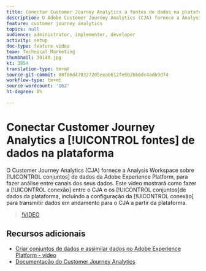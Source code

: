 ```yaml
---
title: Conectar Customer Journey Analytics a fontes de dados na plataforma
description: O Adobe Customer Journey Analytics (CJA) fornece a Analysis Workspace sobre os conjuntos de dados da Adobe Experience Platform, para fazer a análise entre canais dos seus dados. Este vídeo mostrará como fazer a conexão entre o CJA e os conjuntos de dados da Plataforma, incluindo a configuração da conexão para transmitir dados em andamento para o CJA a partir da Plataforma.
feature: customer journey analytics
topics: null
audience: administrator, implementer, developer
activity: setup
doc-type: feature video
team: Technical Marketing
thumbnail: 30140.jpg
kt: 3954
translation-type: tm+mt
source-git-commit: 08f06d4703272d5eeab612fe6b2bb6dc4adb9d74
workflow-type: tm+mt
source-wordcount: '162'
ht-degree: 8%

---
```



# Conectar Customer Journey Analytics a [!UICONTROL fontes] de dados na plataforma

O Customer Journey Analytics (CJA) fornece a Analysis Workspace sobre [!UICONTROL conjuntos] de dados da Adobe Experience Platform, para fazer análise entre canais dos seus dados. Este vídeo mostrará como fazer a [!UICONTROL conexão] entre o CJA e os [!UICONTROL conjuntos]de dados da plataforma, incluindo a configuração da [!UICONTROL conexão] para transmitir dados em andamento para o CJA a partir da plataforma.

>[!VIDEO](https://video.tv.adobe.com/v/30140/?quality=12&enable10seconds=on&speedcontrol=on)

## Recursos adicionais

* [Criar conjuntos de dados e assimilar dados no Adobe Experience Platform - vídeo](https://docs.adobe.com/content/help/en/platform-learn/tutorials/data-ingestion/create-datasets-and-ingest-data.html)
* [Documentação do Customer Journey Analytics](https://docs.adobe.com/content/help/pt-BR/analytics-platform/using/cja-landing.html)
